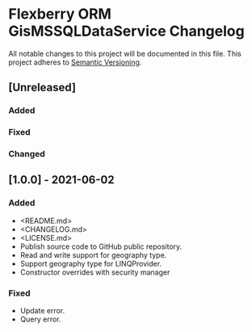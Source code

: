 # Flexberry ORM GisMSSQLDataService Changelog
All notable changes to this project will be documented in this file.
This project adheres to [Semantic Versioning](http://semver.org/).

## [Unreleased]
### Added

### Fixed

### Changed

## [1.0.0] - 2021-06-02
### Added
* <README.md>
* <CHANGELOG.md>
* <LICENSE.md>
* Publish source code to GitHub public repository.
* Read and write support for geography type.
* Support geography type for LINQProvider.
* Constructor overrides with security manager

### Fixed

* Update error.
* Query error.
